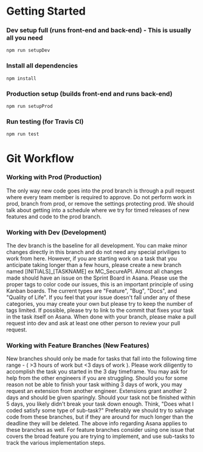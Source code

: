 # Getting Started

### Dev setup full (runs front-end and back-end) - This is usually all you need
```
npm run setupDev
```

### Install all dependencies
```
npm install
```

### Production setup (builds front-end and runs back-end)
```
npm run setupProd
```

### Run testing (for Travis CI)
```
npm run test
```

# Git Workflow

### Working with Prod (Production)

The only way new code goes into the prod branch is through a pull request where every team member is required to approve. Do not perform work in prod, branch from prod, or remove the settings protecting prod. We should talk about getting into a schedule where we try for timed releases of new features and code to the prod branch.

### Working with Dev (Development)

The dev branch is the baseline for all development. You can make minor changes directly in this branch and do not need any special priviliges to work from here. However, if you are starting work on a task that you anticipate taking longer than a few hours, please create a new branch named \[INITIALS\]_\[TASKNAME\] ex MC_SecureAPI. Almost all changes made should have an issue on the Sprint Board in Asana. Please use the proper tags to color code our issues, this is an important principle of using Kanban boards. The current types are "Feature", "Bug", "Docs", and "Quality of Life". If you feel that your issue doesn't fall under any of these categories, you may create your own but please try to keep the number of tags limited. If possible, please try to link to the commit that fixes your task in the task itself on Asana. When done with your branch, please make a pull request into dev and ask at least one other person to review your pull request.

### Working with Feature Branches (New Features)

New branches should only be made for tasks that fall into the following time range - ( >3 hours of work but <3 days of work ). Please work diligently to accomplish the task you started in the 3 day timeframe. You may ask for help from the other engineers if you are struggling. Should you for some reason not be able to finish your task withing 3 days of work, you may request an extension from another engineer. Extensions grant another 2 days and should be given sparingly. Should your task not be finished within 5 days, you likely didn't break your task down enough. Think, "Does what I coded satisfy some type of sub-task?" Preferably we should try to salvage code from these branches, but if they are around for much longer than the deadline they will be deleted. The above info regarding Asana applies to these branches as well. For feature branches consider using one issue that covers the broad feature you are trying to implement, and use sub-tasks to track the various implementation steps.